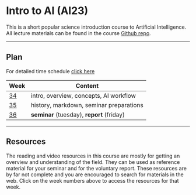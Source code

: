 # Intro to AI (AI23)

This is a short popular science introduction course to Artificial Intelligence. All lecture materials can be found in the course [Github repo](https://github.com/everyloop/AI-intro-AI23).

---
## Plan

For detailed time schedule [click here](https://www.ithsdistans.se/pluginfile.php/80993/mod_resource/content/0/Kursuppl%C3%A4gg.pdf)

| Week     | Content                                    |
| -------- | ------------------------------------------ |
| [34][w1] | intro, overview, concepts, AI workflow     |
| [35][w2] | history, markdown, seminar preparations    |
| [36][w3] | **seminar** (tuesday), **report** (friday) |

[w1]: https://github.com/everyloop/AI-intro-AI23/blob/main/Resources/week1.md

[w2]: https://github.com/everyloop/AI-intro-AI23/blob/main/Resources/week2.md

[w3]: https://github.com/everyloop/AI-intro-AI23/blob/main/Resources/week3.md

---
## Resources

The reading and video resources in this course are mostly for getting an overview and understanding of the field. They can be used as reference material for your seminar and for the voluntary report. These resources are by far not complete and you are encouraged to search for materials in the web. Click on the week numbers above to access the resources for that week.
